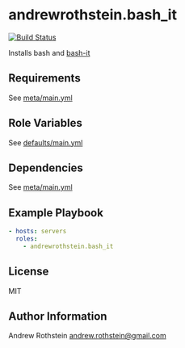 andrewrothstein.bash_it
=========
[![Build Status](https://travis-ci.org/andrewrothstein/ansible-bash_it.svg?branch=master)](https://travis-ci.org/andrewrothstein/ansible-bash_it)

Installs bash and [bash-it](https://github.com/Bash-it/bash-it)

Requirements
------------

See [meta/main.yml](meta/main.yml)

Role Variables
--------------

See [defaults/main.yml](defaults/main.yml)

Dependencies
------------

See [meta/main.yml](meta/main.yml)

Example Playbook
----------------

```yml
- hosts: servers
  roles:
    - andrewrothstein.bash_it
```

License
-------

MIT

Author Information
------------------

Andrew Rothstein <andrew.rothstein@gmail.com>
